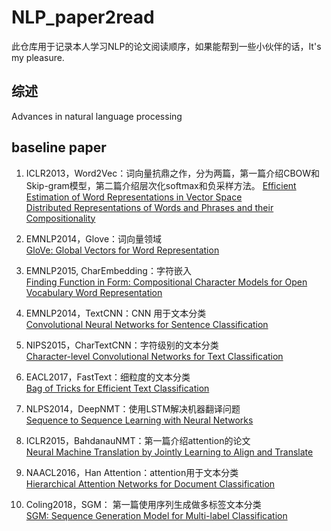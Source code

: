 # NLP_paper2read
此仓库用于记录本人学习NLP的论文阅读顺序，如果能帮到一些小伙伴的话，It's my pleasure.

## 综述
Advances in natural language processing  

## baseline paper
1. ICLR2013，Word2Vec：词向量抗鼎之作，分为两篇，第一篇介绍CBOW和Skip-gram模型，第二篇介绍层次化softmax和负采样方法。
   [Efficient Estimation of Word Representations in Vector Space](https://arxiv.org/abs/1301.3781)  
   [Distributed Representations of Words and Phrases and their Compositionality](https://arxiv.org/pdf/1310.4546.pdf)
   
3. EMNLP2014，Glove：词向量领域  
   [GloVe: Global Vectors for Word Representation](https://scholar.google.com/scholar?q=GloVe:+Global+Vectors+for+Word+Representation&hl=zh-CN&as_sdt=0&as_vis=1&oi=scholart)
   
5. EMNLP2015, CharEmbedding：字符嵌入  
   [Finding Function in Form: Compositional Character Models for Open Vocabulary Word Representation](https://arxiv.org/abs/1508.02096)
   
7. EMNLP2014，TextCNN：CNN 用于文本分类  
   [Convolutional Neural Networks for Sentence Classification](https://arxiv.org/abs/1408.5882)
   
9. NIPS2015，CharTextCNN：字符级别的文本分类  
   [Character-level Convolutional Networks for Text Classification](https://arxiv.org/abs/1509.01626)
   
11. EACL2017，FastText：细粒度的文本分类  
    [Bag of Tricks for Efficient Text Classification](https://arxiv.org/abs/1607.01759)  
    
13. NLPS2014，DeepNMT：使用LSTM解决机器翻译问题  
    [Sequence to Sequence Learning with Neural Networks](https://arxiv.org/abs/1409.3215)
    
15. ICLR2015，BahdanauNMT：第一篇介绍attention的论文  
    [Neural Machine Translation by Jointly Learning to Align and Translate](https://arxiv.org/abs/1409.0473)
   
17. NAACL2016，Han Attention：attention用于文本分类  
    [Hierarchical Attention Networks for Document Classification](https://www.cs.cmu.edu/~./hovy/papers/16HLT-hierarchical-attention-networks.pdf)
    
19. Coling2018，SGM： 第一篇使用序列生成做多标签文本分类  
    [SGM: Sequence Generation Model for Multi-label Classification](https://arxiv.org/abs/1806.04822)
   
   
